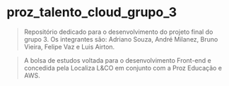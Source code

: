 # proz_talento_cloud_grupo_3
> Repositório dedicado para o desenvolvimento do projeto final do grupo 3. Os integrantes são: Adriano Souza, André Milanez, Bruno Vieira, Felipe Vaz e Luis Airton.

> A bolsa de estudos voltada para o desenvolvimento Front-end e concedida pela Localiza L&CO em conjunto com a Proz Educação e AWS.